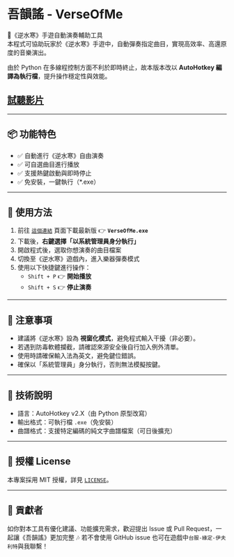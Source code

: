 # 吾韻謠 - VerseOfMe

🎵《逆水寒》手遊自動演奏輔助工具  
本程式可協助玩家於《逆水寒》手遊中，自動彈奏指定曲目，實現高效率、高還原度的音樂演出。

由於 Python 在多線程控制方面不利於即時終止，故本版本改以 **AutoHotkey 編譯為執行檔**，提升操作穩定性與效能。
## [試聽影片](https://youtu.be/sN6MtemSF1M)
---

## 📦 功能特色

- ✅ 自動進行《逆水寒》自由演奏
- ✅ 可自選曲目進行播放
- ✅ 支援熱鍵啟動與即時停止
- ✅ 免安裝，一鍵執行（*.exe）

---

## 🚀 使用方法

1. 前往 [`這個連結`](https://github.com/WoodPig4869/-Verse-of-Me-/releases/latest/download/AutoMusic.exe) 頁面下載最新版 👉 **`VerseOfMe.exe`**
2. 下載後，**右鍵選擇「以系統管理員身分執行」**
3. 開啟程式後，選取你想演奏的曲目檔案
4. 切換至《逆水寒》遊戲內，進入樂器彈奏模式
5. 使用以下快捷鍵進行操作：
   - `Shift + P` 👉 **開始播放**
   - `Shift + S` 👉 **停止演奏**

---

## 📝 注意事項

- 建議將《逆水寒》設為 **視窗化模式**，避免程式輸入干擾（非必要）。
- 若遇到防毒軟體攔截，請確認來源安全後自行加入例外清單。
- 使用時請確保輸入法為英文，避免鍵位錯誤。
- 確保以「系統管理員」身分執行，否則無法模擬按鍵。

---

## 🔧 技術說明

- 語言：AutoHotkey v2.X（由 Python 原型改寫）
- 輸出格式：可執行檔 `.exe`（免安裝）
- 曲譜格式：支援特定編碼的純文字曲譜檔案（可日後擴充）

---

## 📜 授權 License

本專案採用 MIT 授權，詳見 [`LICENSE`](./LICENSE)。

---

## 🙏 貢獻者

如你對本工具有優化建議、功能擴充需求，歡迎提出 Issue 或 Pull Request，一起讓《吾韻謠》更加完整 🎶
若不會使用 GitHub issue 也可在遊戲中`台服-緣定-伊夫利特`與我聯繫！

